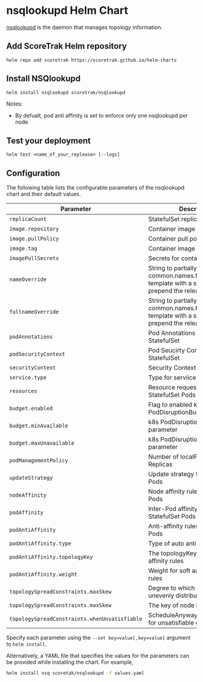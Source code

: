 # nsqlookupd Helm Chart

[nsqlookupd](https://nsq.io/components/nsqlookupd.html) is the daemon that manages topology information.

## Add ScoreTrak Helm repository

```console
helm repo add scoretrak https://scoretrak.github.io/helm-charts
```

## Install NSQlookupd

```console
helm install nsqlookupd scoretrak/nsqlookupd
```

Notes:
- By defualt, pod anti affinity is set to enforce only one nsqlookupd per node

## Test your deployment

```console
helm test <name_of_your_replease> [--logs]
```

## Configuration

The following table lists the configurable parameters of the nsqlookupd chart and their default values.

| Parameter                                     | Description                                                                                               | Default                     |
| --------------------------------------------- | --------------------------------------------------------------------------------------------------------- | --------------------------- |
| `replicaCount`                                | StatefulSet replicas number                                                                               | `1`                         |
| `image.repository`                            | Container image name                                                                                      | `nsqio/nsq`                 |
| `image.pullPolicy`                            | Container pull policy                                                                                     | `IfNotPresent`              |
| `image.tag`                                   | Container image tag                                                                                       | `""`                        |
| `imagePullSecrets`                            | Secrets for container registry                                                                            | `[]`                        |
| `nameOverride`                                | String to partially override common.names.fullname template with a string (will prepend the release name) | `""`                        |
| `fullnameOverride`                            | String to partially override common.names.fullname template with a string (will prepend the release name) | `""`                        |
| `podAnnotations`                              | Pod Annotations for the StatefulSet                                                                       | `{}`                        |
| `podSecurityContext`                          | Pod Seucirty Context for StatefulSet                                                                      | `{}`                        |
| `securityContext`                             | Security Context for Container                                                                            | `{}`                        |
| `service.type`                                | Type for serviice for statefulset                                                                         | `ClusterIP`                 |
| `resources`                                   | Resource requests and limits for StatefulSet Pods                                                         | `{}`                        |
| `budget.enabled`                              | Flag to enabled k8s PodDisruptionBudget                                                                   | `true`                      |
| `budget.minAvailable`                         | k8s PodDisruptionBudget parameter                                                                         | `1`                         |
| `budget.maxUnavailable`                       | k8s PodDisruptionBudget parameter                                                                         | `""`                        |
| `podManagementPolicy`                         | Number of localProvisioner Replicas                                                                       | `"OrderedReady`             |
| `updateStrategy`                              | Update strategy for StatefulSet Pods                                                                      | `{"type": "RollingUpdate"}` |
| `nodeAffinity`                                | Node affinity rules of StatefulSet Pods                                                                   | `{}`                        |
| `podAffinity`                                 | Inter-Pod affinity rules of StatefulSet Pods                                                              | `{}`                        |
| `podAntiAffinity`                             | Anti-affinity rules of StatefulSet Pods                                                                   | `auto`                      |
| `podAntiAffinity.type`                        | Type of auto anti-affinity rules                                                                          | `"hard"`                    |
| `podAntiAffinity.topologyKey`                 | The topologyKey for auto anti-affinity rules                                                              | `"kubernetes.io/hostname"`  |
| `podAntiAffinity.weight`                      | Weight for soft auto anti-affinity rules                                                                  |                             |
| `topologySpreadConstraints.maxSkew`           | Degree to which Pods may be unevenly distributed                                                          | `1`                         |
| `topologySpreadConstraints.maxSkew`           | The key of node labels                                                                                    | `"kubernetes.io/hostname"`  |
| `topologySpreadConstraints.whenUnsatisfiable` | ScheduleAnyway/DoNotSchedule for unsatisfiable constraints                                                | `DoNotSchedule`             |
Specify each parameter using the `--set key=value[,key=value]` argument to `helm install`.

Alternatively, a YAML file that specifies the values for the parameters can be provided while installing the chart. For example,

```bash
helm install nsq scoretak/nsqlookupd -f values.yaml
```
